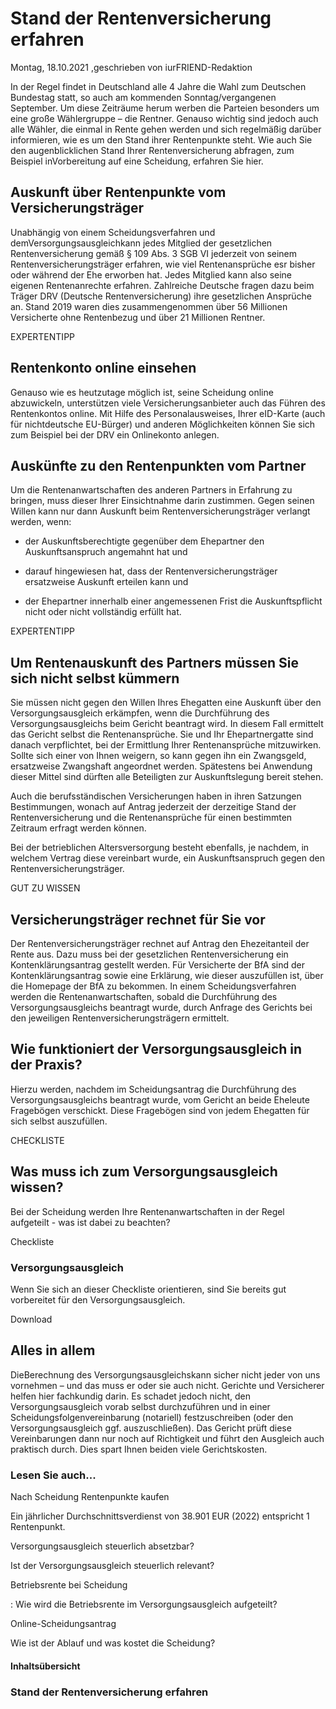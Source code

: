 # Stand der Rentenversicherung erfahren

Montag, 18.10.2021 ,geschrieben von iurFRIEND-Redaktion

In der Regel findet in Deutschland alle 4 Jahre die Wahl zum Deutschen Bundestag statt, so auch am kommenden Sonntag/vergangenen September. Um diese Zeiträume herum werben die Parteien besonders um eine große Wählergruppe – die Rentner. Genauso wichtig sind jedoch auch alle Wähler, die einmal in Rente gehen werden und sich regelmäßig darüber informieren, wie es um den Stand ihrer Rentenpunkte steht. Wie auch Sie den augenblicklichen Stand Ihrer Rentenversicherung abfragen, zum Beispiel inVorbereitung auf eine Scheidung, erfahren Sie hier.

## Auskunft über Rentenpunkte vom Versicherungsträger

Unabhängig von einem Scheidungsverfahren und demVersorgungsausgleichkann jedes Mitglied der gesetzlichen Rentenversicherung gemäß § 109 Abs. 3 SGB VI jederzeit von seinem Rentenversicherungsträger erfahren, wie viel Rentenansprüche esr bisher oder während der Ehe erworben hat. Jedes Mitglied kann also seine eigenen Rentenanrechte erfahren. Zahlreiche Deutsche fragen dazu beim Träger DRV (Deutsche Rentenversicherung) ihre gesetzlichen Ansprüche an. Stand 2019 waren dies zusammengenommen über 56 Millionen Versicherte ohne Rentenbezug und über 21 Millionen Rentner.

EXPERTENTIPP

## Rentenkonto online einsehen

Genauso wie es heutzutage möglich ist, seine Scheidung online abzuwickeln, unterstützen viele Versicherungsanbieter auch das Führen des Rentenkontos online. Mit Hilfe des Personalausweises, Ihrer eID-Karte (auch für nichtdeutsche EU-Bürger) und anderen Möglichkeiten können Sie sich zum Beispiel bei der DRV ein Onlinekonto anlegen.

## Auskünfte zu den Rentenpunkten vom Partner

Um die Rentenanwartschaften des anderen Partners in Erfahrung zu bringen, muss dieser Ihrer Einsichtnahme darin zustimmen. Gegen seinen Willen kann nur dann Auskunft beim Rentenversicherungsträger verlangt werden, wenn:

- der Auskunftsberechtigte gegenüber dem Ehepartner den Auskunftsanspruch angemahnt hat und

- darauf hingewiesen hat, dass der Rentenversicherungsträger ersatzweise Auskunft erteilen kann und

- der Ehepartner innerhalb einer angemessenen Frist die Auskunftspflicht nicht oder nicht vollständig erfüllt hat.

EXPERTENTIPP

## Um Rentenauskunft des Partners müssen Sie sich nicht selbst kümmern

Sie müssen nicht gegen den Willen Ihres Ehegatten eine Auskunft über den Versorgungsausgleich erkämpfen, wenn die Durchführung des Versorgungsausgleichs beim Gericht beantragt wird. In diesem Fall ermittelt das Gericht selbst die Rentenansprüche. Sie und Ihr Ehepartnergatte sind danach verpflichtet, bei der Ermittlung Ihrer Rentenansprüche mitzuwirken. Sollte sich einer von Ihnen weigern, so kann gegen ihn ein Zwangsgeld, ersatzweise Zwangshaft angeordnet werden. Spätestens bei Anwendung dieser Mittel sind dürften alle Beteiligten zur Auskunftslegung bereit stehen.

Auch die berufsständischen Versicherungen haben in ihren Satzungen Bestimmungen, wonach auf Antrag jederzeit der derzeitige Stand der Rentenversicherung und die Rentenansprüche für einen bestimmten Zeitraum erfragt werden können.

Bei der betrieblichen Altersversorgung besteht ebenfalls, je nachdem, in welchem Vertrag diese vereinbart wurde, ein Auskunftsanspruch gegen den Rentenversicherungsträger.

GUT ZU WISSEN

## Versicherungsträger rechnet für Sie vor

Der Rentenversicherungsträger rechnet auf Antrag den Ehezeitanteil der Rente aus. Dazu muss bei der gesetzlichen Rentenversicherung ein Kontenklärungsantrag gestellt werden. Für Versicherte der BfA sind der Kontenklärungsantrag sowie eine Erklärung, wie dieser auszufüllen ist, über die Homepage der BfA zu bekommen. In einem Scheidungsverfahren werden die Rentenanwartschaften, sobald die Durchführung des Versorgungsausgleichs beantragt wurde, durch Anfrage des Gerichts bei den jeweiligen Rentenversicherungsträgern ermittelt.

## Wie funktioniert der Versorgungsausgleich in der Praxis?

Hierzu werden, nachdem im Scheidungsantrag die Durchführung des Versorgungsausgleichs beantragt wurde, vom Gericht an beide Eheleute Fragebögen verschickt. Diese Fragebögen sind von jedem Ehegatten für sich selbst auszufüllen.

CHECKLISTE

## Was muss ich zum Versorgungsausgleich wissen?

Bei der Scheidung werden Ihre Rentenanwartschaften in der Regel aufgeteilt - was ist dabei zu beachten?

Checkliste

### Versorgungsausgleich

Wenn Sie sich an dieser Checkliste orientieren, sind Sie bereits gut vorbereitet für den Versorgungsausgleich.

Download

## Alles in allem

DieBerechnung des Versorgungsausgleichskann sicher nicht jeder von uns vornehmen – und das muss er oder sie auch nicht. Gerichte und Versicherer helfen hier fachkundig darin. Es schadet jedoch nicht, den Versorgungsausgleich vorab selbst durchzuführen und in einer Scheidungsfolgenvereinbarung (notariell) festzuschreiben (oder den Versorgungsausgleich ggf. auszuschließen). Das Gericht prüft diese Vereinbarungen dann nur noch auf Richtigkeit und führt den Ausgleich auch praktisch durch. Dies spart Ihnen beiden viele Gerichtskosten.

### Lesen Sie auch...

Nach Scheidung Rentenpunkte kaufen

Ein jährlicher Durchschnittsverdienst von 38.901 EUR (2022) entspricht 1 Rentenpunkt.

Versorgungsausgleich steuerlich absetzbar?

Ist der Versorgungsausgleich steuerlich relevant?

Betriebsrente bei Scheidung

: Wie wird die Betriebsrente im Versorgungsausgleich aufgeteilt?

Online-Scheidungsantrag

Wie ist der Ablauf und was kostet die Scheidung?

#### Inhaltsübersicht

### Stand der Rentenversicherung erfahren